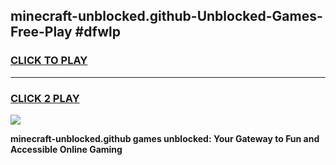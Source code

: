 
## minecraft-unblocked.github-Unblocked-Games-Free-Play #dfwlp
<h3>
<a href="https://us.freeplayer.one?title=minecraft-unblocked.github&ref=9M">CLICK TO PLAY</a></h3>
<hr>

<h3>
<a href="https://us.freeplayer.one?title=minecraft-unblocked.github&ref=9M">CLICK 2 PLAY</a>
  
</h3>

<a href="https://us.freeplayer.one?title=minecraft-unblocked.github&ref=9M"><img src="https://clearcache.store/games.png"></a>


**minecraft-unblocked.github games unblocked: Your Gateway to Fun and Accessible Online Gaming**
